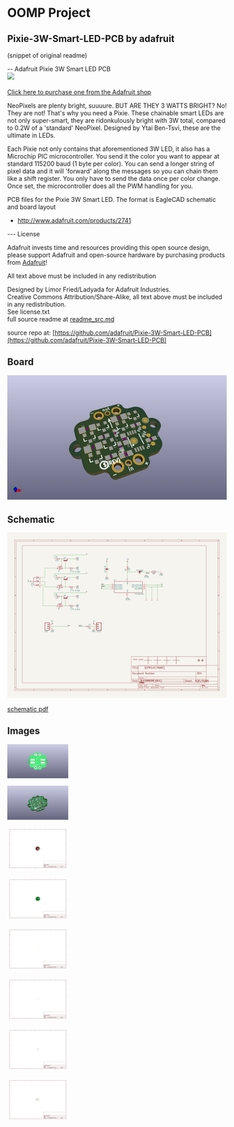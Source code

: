 # OOMP Project  
## Pixie-3W-Smart-LED-PCB  by adafruit  
  
(snippet of original readme)  
  
-- Adafruit Pixie 3W Smart LED PCB  
<a href="http://www.adafruit.com/products/2741"><img src="assets/image.jpg?raw=true" width="500px"><br/>  
Click here to purchase one from the Adafruit shop</a>  
  
NeoPixels are plenty bright, suuuure. BUT ARE THEY 3 WATTS BRIGHT? No! They are not! That's why you need a Pixie. These chainable smart LEDs are not only super-smart, they are ridonkulously bright with 3W total, compared to 0.2W of a 'standard' NeoPixel. Designed by Ytai Ben-Tsvi, these are the ultimate in LEDs.  
  
Each Pixie not only contains that aforementioned 3W LED, it also has a Microchip PIC microcontroller. You send it the color you want to appear at standard 115200 baud (1 byte per color). You can send a longer string of pixel data and it will 'forward' along the messages so you can chain them like a shift register. You only have to send the data once per color change. Once set, the microcontroller does all the PWM handling for you.  
  
PCB files for the Pixie 3W Smart LED. The format is EagleCAD schematic and board layout  
- http://www.adafruit.com/products/2741  
  
--- License  
  
Adafruit invests time and resources providing this open source design, please support Adafruit and open-source hardware by purchasing products from [Adafruit](https://www.adafruit.com)!  
  
All text above must be included in any redistribution  
  
Designed by Limor Fried/Ladyada for Adafruit Industries.  
Creative Commons Attribution/Share-Alike, all text above must be included in any redistribution.   
See license.txt  
  full source readme at [readme_src.md](readme_src.md)  
  
source repo at: [https://github.com/adafruit/Pixie-3W-Smart-LED-PCB](https://github.com/adafruit/Pixie-3W-Smart-LED-PCB)  
## Board  
  
[![working_3d.png](working_3d_600.png)](working_3d.png)  
## Schematic  
  
[![working_schematic.png](working_schematic_600.png)](working_schematic.png)  
  
[schematic pdf](working_schematic.pdf)  
## Images  
  
[![working_3D_bottom.png](working_3D_bottom_140.png)](working_3D_bottom.png)  
  
[![working_3D_top.png](working_3D_top_140.png)](working_3D_top.png)  
  
[![working_assembly_page_01.png](working_assembly_page_01_140.png)](working_assembly_page_01.png)  
  
[![working_assembly_page_02.png](working_assembly_page_02_140.png)](working_assembly_page_02.png)  
  
[![working_assembly_page_03.png](working_assembly_page_03_140.png)](working_assembly_page_03.png)  
  
[![working_assembly_page_04.png](working_assembly_page_04_140.png)](working_assembly_page_04.png)  
  
[![working_assembly_page_05.png](working_assembly_page_05_140.png)](working_assembly_page_05.png)  
  
[![working_assembly_page_06.png](working_assembly_page_06_140.png)](working_assembly_page_06.png)  
